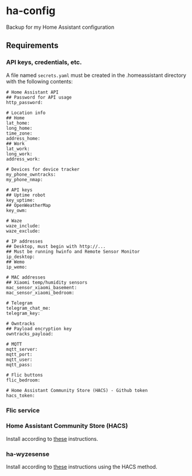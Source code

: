 # ha-config
Backup for my Home Assistant configuration

## Requirements
### API keys, credentials, etc.
A file named `secrets.yaml` must be created in the .homeassistant directory with the following contents:

```
# Home Assistant API
## Password for API usage
http_password:

# Location info
## Home
lat_home:
long_home:
time_zone:
address_home:
## Work
lat_work:
long_work:
address_work:

# Devices for device tracker
my_phone_owntracks:
my_phone_nmap:

# API keys
## Uptime robot
key_uptime:
## OpenWeatherMap
key_owm:

# Waze
waze_include:
waze_exclude:

# IP addresses
## Desktop, must begin with http://...
## Must be running hwinfo and Remote Sensor Monitor
ip_desktop:
## Wemo
ip_wemo:

# MAC addresses
## Xiaomi temp/humidity sensors
mac_sensor_xiaomi_basement:
mac_sensor_xiaomi_bedroom:

# Telegram
telegram_chat_me:
telegram_key:

# Owntracks
## Payload encryption key
owntracks_payload:

# MQTT
mqtt_server:
mqtt_port:
mqtt_user:
mqtt_pass:

# Flic buttons
flic_bedroom:

# Home Assistant Community Store (HACS) - Github token
hacs_token:

```
### Flic service

### Home Assistant Community Store (HACS)
Install according to [these](https://custom-components.github.io/hacs/installation/manual/) instructions.

### ha-wyzesense
Install according to [these](https://github.com/kevinvincent/ha-wyzesense) instructions using the HACS method.
